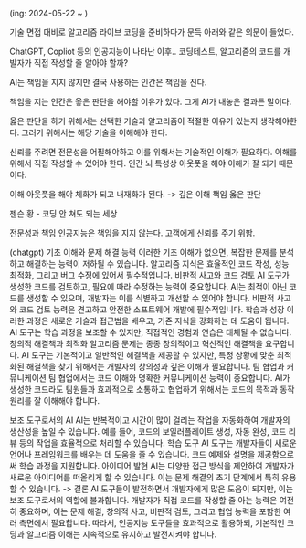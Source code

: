 (ing: 2024-05-22 ~ )

기술 면접 대비로 알고리즘 라이브 코딩을 준비하다가 문득 아래와 같은 의문이 들었다.

ChatGPT, Copliot 등의 인공지능이 나타난 이후.. 코딩테스트, 알고리즘의 코드를 개발자가 직접 작성할 줄 알아야 할까?


AI는 책임을 지지 않지만 결국 사용하는 인간은 책임을 진다.

책임을 지는 인간은 옿은 판단을 해야할 이유가 있다. 그게 AI가 내놓은 결과든 말이다.

옳은 판단을 하기 위해서는 선택한 기술과 알고리즘이 적절한 이유가 있는지 생각해야한다. 그러기 위해서는 해당 기술을 이해해야 한다.


신뢰를 주려면 전문성을 어필해야하고 이를 위해서는 기술적인 이해가 필요하다.
이해를 위해서 직접 작성할 수 있어야 한다. 인간 뇌 특성상 아웃풋을 해야 이해가 잘 되기 때문이다.


이해
	아웃풋을 해야 체화가 되고 내재화가 된다. -> 깊은 이해
책임
옳은 판단


젠슨 황 - 코딩 안 쳐도 되는 세상

전문성과 책임
	인공지능은 책임을 지지 않는다.
	고객에게 신뢰를 주기 위함.



(chatgpt)
기초 이해와 문제 해결 능력
	이러한 기초 이해가 없으면, 복잡한 문제를 분석하고 해결하는 능력이 저하될 수 있습니다.
	알고리즘 지식은 효율적인 코드 작성, 성능 최적화, 그리고 버그 수정에 있어서 필수적입니다.
비판적 사고와 코드 검토
	AI 도구가 생성한 코드를 검토하고, 필요에 따라 수정하는 능력이 중요합니다.
	AI는 최적이 아닌 코드를 생성할 수 있으며, 개발자는 이를 식별하고 개선할 수 있어야 합니다.
	비판적 사고와 코드 검토 능력은 견고하고 안전한 소프트웨어 개발에 필수적입니다.
학습과 성장
	이러한 과정은 새로운 기술과 접근법을 배우고, 기존 지식을 강화하는 데 도움이 됩니다.
	AI 도구는 학습 과정을 보조할 수 있지만, 직접적인 경험과 연습은 대체될 수 없습니다.
창의적 해결책과 최적화
	알고리즘 문제는 종종 창의적이고 혁신적인 해결책을 요구합니다. AI 도구는 기본적이고 일반적인 해결책을 제공할 수 있지만, 특정 상황에 맞춘 최적화된 해결책을 찾기 위해서는 개발자의 창의성과 깊은 이해가 필요합니다.
팀 협업과 커뮤니케이션
	팀 협업에서는 코드 이해와 명확한 커뮤니케이션 능력이 중요합니다. AI가 생성한 코드라도 팀원들과 효과적으로 소통하고 협업하기 위해서는 코드의 목적과 동작 원리를 잘 이해해야 합니다.

보조 도구로서의 AI
	AI는 반복적이고 시간이 많이 걸리는 작업을 자동화하여 개발자의 생산성을 높일 수 있습니다. 예를 들어, 코드의 보일러플레이트 생성, 자동 완성, 코드 리뷰 등의 작업을 효율적으로 처리할 수 있습니다.
학습 도구
	AI 도구는 개발자들이 새로운 언어나 프레임워크를 배우는 데 도움을 줄 수 있습니다. 코드 예제와 설명을 제공함으로써 학습 과정을 지원합니다.
아이디어 발현
	AI는 다양한 접근 방식을 제안하여 개발자가 새로운 아이디어를 떠올리게 할 수 있습니다. 이는 문제 해결의 초기 단계에서 특히 유용할 수 있습니다.
->
결론
	AI 도구들이 발전하면서 개발자에게 많은 도움이 되지만, 이는 보조 도구로서의 역할에 불과합니다.
	개발자가 직접 코드를 작성할 줄 아는 능력은 여전히 중요하며, 이는 문제 해결, 창의적 사고, 비판적 검토, 그리고 협업 능력을 포함한 여러 측면에서 필요합니다.
	따라서, 인공지능 도구들을 효과적으로 활용하되, 기본적인 코딩과 알고리즘 이해는 지속적으로 유지하고 발전시켜야 합니다.

